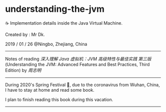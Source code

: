 # understanding-the-jvm

☕ Implementation details inside the Java Virtual Machine.

Created by : Mr Dk.

2019 / 01 / 26 @Ningbo, Zhejiang, China

---

Notes of reading _深入理解 Java 虚拟机：JVM 高级特性与最佳实践 第三版_ (Understanding the JVM: Advanced Features and Best Practices, Third Edition) by _周志明_

---

During 2020's Spring Festival 🧨, due to the coronavirus from Wuhan, China, I have to stay at home and read some book.

I plan to finish reading this book during this vacation.

---

